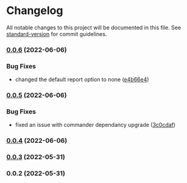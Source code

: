 # Changelog

All notable changes to this project will be documented in this file. See [standard-version](https://github.com/conventional-changelog/standard-version) for commit guidelines.

### [0.0.6](https://github.com/mojaloop/ml-testing-toolkit-client-lib/compare/v0.0.5...v0.0.6) (2022-06-06)


### Bug Fixes

* changed the default report option to none ([e4b66e4](https://github.com/mojaloop/ml-testing-toolkit-client-lib/commit/e4b66e4fb1027d77c4cac6113068d678b1626861))

### [0.0.5](https://github.com/mojaloop/ml-testing-toolkit-client-lib/compare/v0.0.4...v0.0.5) (2022-06-06)


### Bug Fixes

* fixed an issue with commander dependancy upgrade ([3c0cdaf](https://github.com/mojaloop/ml-testing-toolkit-client-lib/commit/3c0cdaf78ade5eb8b759251da4a18028c5eacab4))

### [0.0.4](https://github.com/mojaloop/ml-testing-toolkit-client-lib/compare/v0.0.3...v0.0.4) (2022-06-06)

### [0.0.3](https://github.com/mojaloop/ml-testing-toolkit-client-lib/compare/v0.0.2...v0.0.3) (2022-05-31)

### 0.0.2 (2022-05-31)

